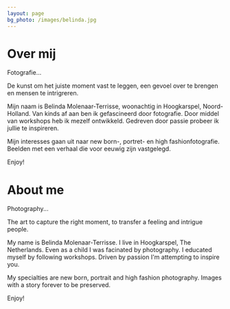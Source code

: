 ```yaml
---
layout: page
bg_photo: /images/belinda.jpg
---
```


<div lang="nl" markdown="1">

# Over mij

Fotografie...

De kunst om het juiste moment vast te leggen, een gevoel over te brengen en mensen te intrigreren.

Mijn naam is Belinda Molenaar-Terrisse, woonachtig in Hoogkarspel, Noord-Holland.
Van kinds af aan ben ik gefascineerd door fotografie. Door middel van workshops heb ik mezelf ontwikkeld.
Gedreven door passie probeer ik jullie te inspireren.

Mijn interesses gaan uit naar new born-, portret- en high fashionfotografie.<br/>
Beelden met een verhaal die voor eeuwig zijn vastgelegd.

Enjoy!
</div>

<div lang="en" markdown="1">

# About me

Photography...

The art to capture the right moment, to transfer a feeling and intrigue people.

My name is Belinda Molenaar-Terrisse. I live in Hoogkarspel, The Netherlands. Even as a child I was facinated by photography. I educated myself by following workshops. Driven by passion I'm attempting to inspire you.

My specialties are new born, portrait and high fashion photography. Images with a story forever to be preserved.

Enjoy!
</div>
